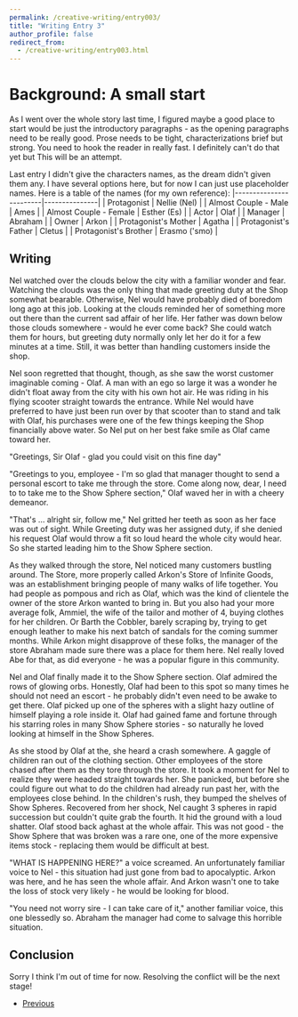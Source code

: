 ```yaml
---
permalink: /creative-writing/entry003/
title: "Writing Entry 3"
author_profile: false
redirect_from: 
  - /creative-writing/entry003.html
---
```


# Background: A small start
As I went over the whole story last time, I figured maybe a good place to start would be just the introductory paragraphs - as the opening paragraphs need to be really good. Prose needs to be tight, characterizations brief but strong. You need to hook the reader in really fast. I definitely can't do that yet but This will be an attempt.

Last entry I didn't give the characters names, as the dream didn't given them any. I have several options here, but for now I can just use placeholder names. Here is a table of the names (for my own reference):
|------------------------|---------------|
| Protagonist            | Nellie (Nel)  |
| Almost Couple - Male   | Ames          |
| Almost Couple - Female | Esther (Es)   |
| Actor                  | Olaf          |
| Manager                | Abraham       |
| Owner                  | Arkon         |
| Protagonist's Mother   | Agatha        |
| Protagonist's Father   | Cletus        |
| Protagonist's Brother  | Erasmo ('smo) | 

## Writing
Nel watched over the clouds below the city with a familiar wonder and fear. Watching the clouds was the only thing that made greeting duty at the Shop somewhat bearable. Otherwise, Nel would have probably died of boredom long ago at this job. Looking at the clouds reminded her of something more out there than the current sad affair of her life. Her father was down below those clouds somewhere - would he ever come back? She could watch them for hours, but greeting duty normally only let her do it for a few minutes at a time. Still, it was better than handling customers inside the shop.

Nel soon regretted that thought, though, as she saw the worst customer imaginable coming - Olaf. A man with an ego so large it was a wonder he didn't float away from the city with his own hot air. He was riding in his flying scooter straight towards the entrance. While Nel would have preferred to have just been run over by that scooter than to stand and talk with Olaf, his purchases were one of the few things keeping the Shop financially above water. So Nel put on her best fake smile as Olaf came toward her.

"Greetings, Sir Olaf - glad you could visit on this fine day"

"Greetings to you, employee - I'm so glad that manager thought to send a personal escort to take me through the store. Come along now, dear, I need to to take me to the Show Sphere section," Olaf waved her in with a cheery demeanor.

"That's … alright sir, follow me," Nel gritted her teeth as soon as her face was out of sight. While Greeting duty was her assigned duty, if she denied his request Olaf would throw a fit so loud heard the whole city would hear. So she started leading him to the Show Sphere section.

As they walked through the store, Nel noticed many customers bustling around. The Store, more properly called Arkon's Store of Infinite Goods, was an establishment bringing people of many walks of life together. You had people as pompous and rich as Olaf, which was the kind of clientele the owner of the store Arkon wanted to bring in. But you also had your more average folk, Ammiel, the wife of the tailor and mother of 4, buying clothes for her children. Or Barth the Cobbler, barely scraping by, trying to get enough leather to make his next batch of sandals for the coming summer months. While Arkon might disapprove of these folks, the manager of the store Abraham made sure there was a place for them here. Nel really loved Abe for that, as did everyone - he was a popular figure in this community. 

Nel and Olaf finally made it to the Show Sphere section. Olaf admired the rows of glowing orbs. Honestly, Olaf had been to this spot so many times he should not need an escort - he probably didn't even need to be awake to get there. Olaf picked up one of the spheres with a slight hazy outline of himself playing a role inside it. Olaf had gained fame and fortune through his starring roles in many Show Sphere stories - so naturally he loved looking at himself in the Show Spheres.

As she stood by Olaf at the, she heard a crash somewhere. A gaggle of children ran out of the clothing section. Other employees of the store chased after them as they tore through the store. It took a moment for Nel to realize they were headed straight towards her. She panicked, but before she could figure out what to do the children had already run past her, with the employees close behind. In the children's rush, they bumped the shelves of Show Spheres. Recovered from her shock, Nel caught 3 spheres in rapid succession but couldn't quite grab the fourth. It hid the ground with a loud shatter. Olaf stood back aghast at the whole affair. This was not good - the Show Sphere that was broken was a rare one, one of the more expensive items stock - replacing them would be difficult at best.

"WHAT IS HAPPENING HERE?" a voice screamed. An unfortunately familiar voice to Nel - this situation had just gone from bad to apocalyptic. Arkon was here, and he has seen the whole affair. And Arkon wasn't one to take the loss of stock very likely - he would be looking for blood.

"You need not worry sire - I can take care of it," another familiar voice, this one blessedly so. Abraham the manager had come to salvage this horrible situation. 

## Conclusion
Sorry I think I'm out of time for now. Resolving the conflict will be the next stage!


* [Previous](/creative-writing/entry002)


